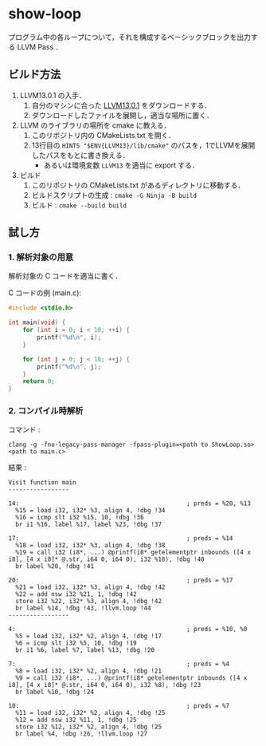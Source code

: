 # show-loop
プログラム中の各ループについて，それを構成するベーシックブロックを出力する LLVM Pass ．

## ビルド方法
1. LLVM13.0.1 の入手．
    1. 自分のマシンに合った [LLVM13.0.1](https://github.com/llvm/llvm-project/releases/tag/llvmorg-13.0.1) をダウンロードする．
    2. ダウンロードしたファイルを展開し，適当な場所に置く．
2. LLVM のライブラリの場所を cmake に教える．
    1. このリポジトリ内の CMakeLists.txt を開く．
    2. 13行目の `HINTS "$ENV{LLVM13}/lib/cmake"` のパスを，1でLLVMを展開したパスをもとに書き換える．
        - あるいは環境変数 `LLVM13` を適当に export する．
3. ビルド
    1. このリポジトリの CMakeLists.txt があるディレクトリに移動する．
    2. ビルドスクリプトの生成 : `cmake -G Ninja -B build`
    3. ビルド : `cmake --build build`

## 試し方
### 1. 解析対象の用意
解析対象の C コードを適当に書く．

C コードの例 (main.c):
```c
#include <stdio.h>

int main(void) {
    for (int i = 0; i < 10; ++i) {
        printf("%d\n", i);
    }

    for (int j = 0; j < 10; ++j) {
        printf("%d\n", j);
    }
    return 0;
}
```

### 2. コンパイル時解析
コマンド :
```
clang -g -fno-legacy-pass-manager -fpass-plugin=<path to ShowLoop.so> <path to main.c>
```

結果 :
```
Visit function main
-----------------

14:                                               ; preds = %20, %13
  %15 = load i32, i32* %3, align 4, !dbg !34
  %16 = icmp slt i32 %15, 10, !dbg !36
  br i1 %16, label %17, label %23, !dbg !37

17:                                               ; preds = %14
  %18 = load i32, i32* %3, align 4, !dbg !38
  %19 = call i32 (i8*, ...) @printf(i8* getelementptr inbounds ([4 x i8], [4 x i8]* @.str, i64 0, i64 0), i32 %18), !dbg !40
  br label %20, !dbg !41

20:                                               ; preds = %17
  %21 = load i32, i32* %3, align 4, !dbg !42
  %22 = add nsw i32 %21, 1, !dbg !42
  store i32 %22, i32* %3, align 4, !dbg !42
  br label %14, !dbg !43, !llvm.loop !44
-----------------

4:                                                ; preds = %10, %0
  %5 = load i32, i32* %2, align 4, !dbg !17
  %6 = icmp slt i32 %5, 10, !dbg !19
  br i1 %6, label %7, label %13, !dbg !20

7:                                                ; preds = %4
  %8 = load i32, i32* %2, align 4, !dbg !21
  %9 = call i32 (i8*, ...) @printf(i8* getelementptr inbounds ([4 x i8], [4 x i8]* @.str, i64 0, i64 0), i32 %8), !dbg !23
  br label %10, !dbg !24

10:                                               ; preds = %7
  %11 = load i32, i32* %2, align 4, !dbg !25
  %12 = add nsw i32 %11, 1, !dbg !25
  store i32 %12, i32* %2, align 4, !dbg !25
  br label %4, !dbg !26, !llvm.loop !27

```
